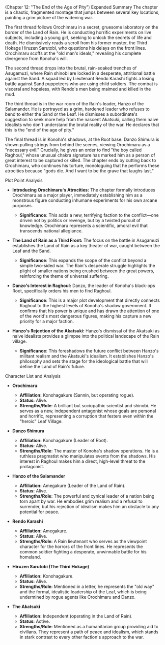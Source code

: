 (Chapter 12: "The End of the Age of Pity")
Expanded Summary
The chapter is a chaotic, fragmented montage that jumps between several key locations, painting a grim picture of the widening war.

The first thread follows Orochimaru in a secret, gruesome laboratory on the border of the Land of Rain. He is conducting horrific experiments on live subjects, including a young girl, seeking to unlock the secrets of life and death. He dismissively reads a scroll from his former master, the Third Hokage Hiruzen Sarutobi, who questions his delays on the front lines. Orochimaru scoffs at the "old man's ideals," revealing his complete divergence from Konoha's will.

The second thread drops into the brutal, rain-soaked trenches of Asugamuzi, where Rain shinobi are locked in a desperate, attritional battle against the Sand. A squad led by Lieutenant Rendo Karashi fights a losing battle against Sand puppeteers who are using child soldiers. The combat is visceral and hopeless, with Rendo's men being maimed and killed in the mud.

The third thread is in the war room of the Rain's leader, Hanzo of the Salamander. He is portrayed as a grim, hardened leader who refuses to bend to either the Sand or the Leaf. He dismisses a subordinate's suggestion to seek more help from the nascent Akatsuki, calling them naive idealists who don't understand the brutal reality of the war. He declares that this is the "end of the age of pity."

The final thread is in Konoha's shadows, at the Root base. Danzo Shimura is shown pulling strings from behind the scenes, viewing Orochimaru as a "necessary evil." Crucially, he gives an order to find "the boy called Raghoul," whose unusual chakra signature has marked him as a person of great interest to be captured or killed. The chapter ends by cutting back to Orochimaru, who continues his torture, monologuing that he performs these atrocities because "gods die. And I want to be the grave that laughs last."

Plot Point Analysis
*   **Introducing Orochimaru's Atrocities:** The chapter formally introduces Orochimaru as a major player, immediately establishing him as a monstrous figure conducting inhumane experiments for his own arcane purposes.
    *   **Significance:** This adds a new, terrifying faction to the conflict—one driven not by politics or revenge, but by a twisted pursuit of knowledge. Orochimaru represents a scientific, amoral evil that transcends national allegiance.

*   **The Land of Rain as a Third Front:** The focus on the battle in Asugamuzi establishes the Land of Rain as a key theater of war, caught between the Leaf and the Sand.
    *   **Significance:** This expands the scope of the conflict beyond a simple two-sided war. The Rain's desperate struggle highlights the plight of smaller nations being crushed between the great powers, reinforcing the theme of universal suffering.

*   **Danzo's Interest in Raghoul:** Danzo, the leader of Konoha's black-ops Root, specifically orders his men to find Raghoul.
    *   **Significance:** This is a major plot development that directly connects Raghoul to the highest levels of Konoha's shadow government. It confirms that his power is unique and has drawn the attention of one of the world's most dangerous figures, making his capture a new priority for a major faction.

*   **Hanzo's Rejection of the Akatsuki:** Hanzo's dismissal of the Akatsuki as naive idealists provides a glimpse into the political landscape of the Rain village.
    *   **Significance:** This foreshadows the future conflict between Hanzo's militant realism and the Akatsuki's idealism. It establishes Hanzo's philosophy and sets the stage for the ideological battle that will define the Land of Rain's future.

Character List and Analysis
*   **Orochimaru**
    *   **Affiliation:** Konohagakure (Sannin, but operating rogue).
    *   **Status:** Alive.
    *   **Strengths/Role:** A brilliant but sociopathic scientist and shinobi. He serves as a new, independent antagonist whose goals are personal and horrific, representing a corruption that festers even within the "heroic" Leaf Village.

*   **Danzo Shimura**
    *   **Affiliation:** Konohagakure (Leader of Root).
    *   **Status:** Alive.
    *   **Strengths/Role:** The master of Konoha's shadow operations. He is a ruthless pragmatist who manipulates events from the shadows. His interest in Raghoul makes him a direct, high-level threat to the protagonist.

*   **Hanzo of the Salamander**
    *   **Affiliation:** Amegakure (Leader of the Land of Rain).
    *   **Status:** Alive.
    *   **Strengths/Role:** The powerful and cynical leader of a nation being torn apart by war. He embodies grim realism and a refusal to surrender, but his rejection of idealism makes him an obstacle to any potential for peace.

*   **Rendo Karashi**
    *   **Affiliation:** Amegakure.
    *   **Status:** Alive.
    *   **Strengths/Role:** A Rain lieutenant who serves as the viewpoint character for the horrors of the front lines. He represents the common soldier fighting a desperate, unwinnable battle for his homeland.

*   **Hiruzen Sarutobi (The Third Hokage)**
    *   **Affiliation:** Konohagakure.
    *   **Status:** Alive.
    *   **Strengths/Role:** Mentioned in a letter, he represents the "old way" and the formal, idealistic leadership of the Leaf, which is being undermined by rogue agents like Orochimaru and Danzo.

*   **The Akatsuki**
    *   **Affiliation:** Independent (operating in the Land of Rain).
    *   **Status:** Active.
    *   **Strengths/Role:** Mentioned as a humanitarian group providing aid to civilians. They represent a path of peace and idealism, which stands in stark contrast to every other faction's approach to the war.
